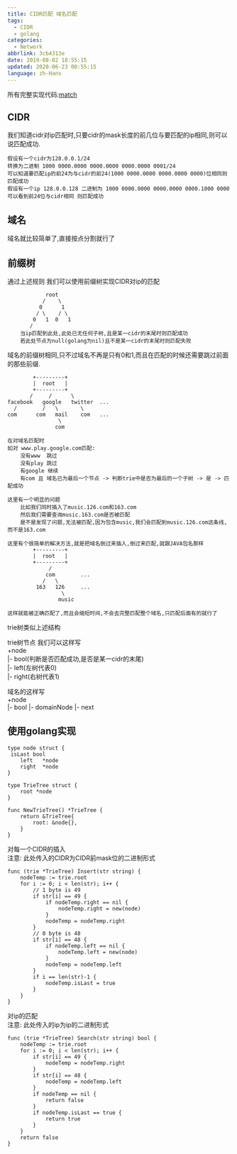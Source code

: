 ```yaml
---
title: CIDR匹配 域名匹配
tags:
  - CIDR
  - golang
categories:
  - Network
abbrlink: 3cb4313e
date: 2019-08-02 18:55:15
updated: 2020-06-23 00:55:15
language: zh-Hans
---
```


所有完整实现代码:[match](https://github.com/Asutorufa/yuhaiin/tree/master/net/match)

## CIDR

我们知道cidr对ip匹配时,只要cidr的mask长度的前几位与要匹配的ip相同,则可以说匹配成功.  

```shell
假设有一个cidr为128.0.0.1/24
转换为二进制 1000 0000.0000 0000.0000 0000.0000 0001/24
可以知道要匹配ip的前24为与cidr的前24(1000 0000.0000 0000.0000 0000)位相同则匹配成功
假设有一个ip 128.0.0.128 二进制为 1000 0000.0000 0000.0000 0000.1000 0000
可以看到前24位与cidr相同 则匹配成功
```

## 域名

域名就比较简单了,直接按点分割就行了

## 前缀树

通过上述规则 我们可以使用前缀树实现CIDR对ip的匹配

```shell
            root
           /    \
          0      1
         / \    / \
        0   1  0   1
       /
    当ip匹配到此处,此处已无任何子树,且是某一cidr的末尾时则匹配成功
    若此处节点为null(golang为nil)且不是某一cidr的末尾时则匹配失败
```
  
域名的前缀树相同,只不过域名不再是只有0和1,而且在匹配的时候还需要跳过前面的那些前缀.

```shell
        +---------+
        |  root   |
        +---------+
       /     /      \
facebook   google   twitter  ...
  /        /   \       \
com      com   mail    com   ...
                \
               com

在对域名匹配时
如对 www.play.google.com匹配:
    没有www  跳过
    没有play 跳过
    有google 继续
    有com 且 域名已为最后一个节点 -> 判断trie中是否为最后的一个子树 -> 是 -> 匹配成功

这里有一个明显的问题
	比如我们同时插入了music.126.com和163.com
	然后我们需要查询music.163.com是否被匹配
	是不是发现了问题,无法被匹配,因为包含music,我们会匹配到music.126.com这条线,而不是163.com

这里有个很简单的解决方法,就是把域名倒过来插入,倒过来匹配,就跟JAVA包名那样
        +---------+
        |  root   |
        +---------+
             /
            com        ...
           /   \
         163   126     ...
                 \
                music

这样就能被正确匹配了,而且会缩短时间,不会去完整匹配整个域名,只匹配后面有的就行了
```


trie树类似上述结构

trie树节点 我们可以这样写<!--more-->  
+node  
|- bool(判断是否匹配成功,是否是某一cidr的末尾)  
|- left(左树代表0)  
|- right(右树代表1)  

域名的这样写  
+node  
|- bool
|- domainNode
|- next

## 使用golang实现

```golang
type node struct {
 isLast bool
    left   *node
    right  *node
}

type TrieTree struct {
    root *node
}

func NewTrieTree() *TrieTree {
	return &TrieTree{
		root: &node{},
	}
}
```

对每一个CIDR的插入  
注意: 此处传入的CIDR为CIDR前mask位的二进制形式

```golang
func (trie *TrieTree) Insert(str string) {
	nodeTemp := trie.root
	for i := 0; i < len(str); i++ {
		// 1 byte is 49
		if str[i] == 49 {
			if nodeTemp.right == nil {
				nodeTemp.right = new(node)
			}
			nodeTemp = nodeTemp.right
		}
		// 0 byte is 48
		if str[i] == 48 {
			if nodeTemp.left == nil {
				nodeTemp.left = new(node)
			}
			nodeTemp = nodeTemp.left
		}
		if i == len(str)-1 {
			nodeTemp.isLast = true
		}
	}
}
```

对ip的匹配  
注意: 此处传入的ip为ip的二进制形式

```golang
func (trie *TrieTree) Search(str string) bool {
	nodeTemp := trie.root
	for i := 0; i < len(str); i++ {
		if str[i] == 49 {
			nodeTemp = nodeTemp.right
		}
		if str[i] == 48 {
			nodeTemp = nodeTemp.left
		}
		if nodeTemp == nil {
			return false
		}
		if nodeTemp.isLast == true {
			return true
		}
	}
	return false
}
```
